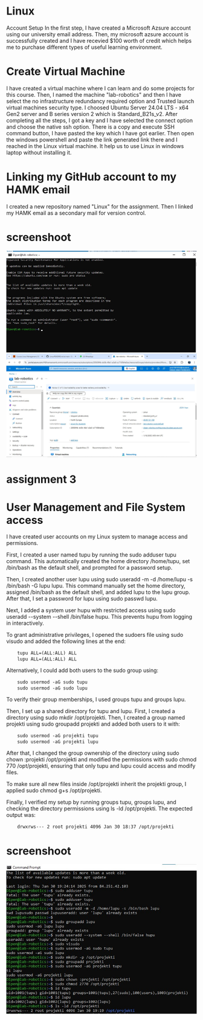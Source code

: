 # Linux
Account Setup
In the first step, I have created a Microsoft Azsure account using our university email address. Then, my microsoft azsure account is successfully created and I have recevied $100 worth of credit which helps me to purchase different types of useful learning environment.

# Create Virtual Machine
I have created a virtual machine where I can learn and do some projects for this course.
Then, I named the machine "lab-robotics" and then I have select the no infrastructure redundancy required option and Trusted launch virtual machines security type.
I choosed Ubuntu Server 24.04 LTS - x64 Gen2 server and B series version 2 which is Standard_B21s_v2.
After completing all the steps, I got a key and I have selected the connect option and choose the native ssh option.
There is a copy and execute SSH command button, I have pasted the key which I have got earlier.
Then open the windows powershell and paste the link generated link there and I reached in the Linux virtual machine.
It help us to use Linux in windows laptop without installing it.

# Linking my GitHub account to my HAMK email
I created a new repository named "Linux" for the assignment.
Then I linked my HAMK email as a secondary mail for version control.

# screenshoot
![alt text](linux.jpg) 
![alt text](<microsoft azure.jpg>)


# assignment 3
# User Management and File System access
I have created user accounts on my Linux system to manage access 
and permissions.

First, I created a user named tupu by running the sudo adduser tupu command.
This automatically created the home directory /home/tupu, set /bin/bash as 
the default shell, and prompted for a password setup.

Then, I created another user lupu using sudo 
useradd -m -d /home/lupu -s /bin/bash -G lupu lupu. 
This command manually set the home directory,
assigned /bin/bash as the default shell, and
added lupu to the lupu group. After that, 
I set a password for lupu using sudo passwd lupu.

Next, I added a system user hupu with restricted access 
using sudo useradd --system --shell /bin/false hupu. 
This prevents hupu from logging in interactively.

To grant administrative privileges, I opened the 
sudoers file using sudo visudo and added the following
lines at the end:

        tupu ALL=(ALL:ALL) ALL  
        lupu ALL=(ALL:ALL) ALL

Alternatively, I could add both users to the sudo group using:

        sudo usermod -aG sudo tupu  
        sudo usermod -aG sudo lupu  

To verify their group memberships, I used groups tupu and groups lupu.

Then, I set up a shared directory for tupu and lupu. First, I created a
directory using sudo mkdir /opt/projekti. Then, I created a group named 
projekti using sudo groupadd projekti and added both users to it with:

        sudo usermod -aG projekti tupu  
        sudo usermod -aG projekti lupu  

After that, I changed the group ownership of the directory using sudo chown
:projekti /opt/projekti and modified the permissions with sudo chmod 770 /opt/projekti, 
ensuring that only tupu and lupu could access and modify files.

To make sure all new files inside /opt/projekti inherit the projekti group, 
I applied sudo chmod g+s /opt/projekti.

Finally, I verified my setup by running groups tupu, groups lupu, and checking
the directory permissions using ls -ld /opt/projekti. The expected output was:

        drwxrws--- 2 root projekti 4096 Jan 30 18:37 /opt/projekti  


# screenshoot
![alt text](assignment_3_ss.jpg)